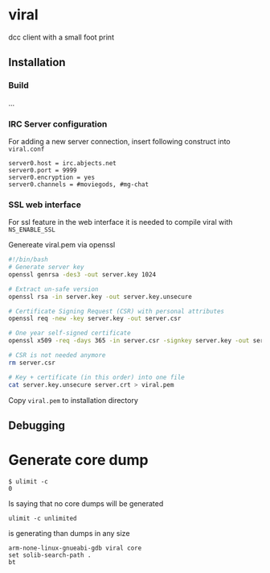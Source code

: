 # viral
dcc client with a small foot print

## Installation

### Build
...

### IRC Server configuration
For adding a new server connection, insert following construct into `viral.conf`

```text
server0.host = irc.abjects.net
server0.port = 9999
server0.encryption = yes
server0.channels = #moviegods, #mg-chat
```

### SSL web interface
For ssl feature in the web interface it is needed to compile viral with `NS_ENABLE_SSL`

Genereate viral.pem via openssl

```bash
#!/bin/bash
# Generate server key
openssl genrsa -des3 -out server.key 1024

# Extract un-safe version
openssl rsa -in server.key -out server.key.unsecure  

# Certificate Signing Request (CSR) with personal attributes
openssl req -new -key server.key -out server.csr  

# One year self-signed certificate
openssl x509 -req -days 365 -in server.csr -signkey server.key -out server.crt

# CSR is not needed anymore
rm server.csr

# Key + certificate (in this order) into one file
cat server.key.unsecure server.crt > viral.pem
```

Copy `viral.pem` to installation directory

## Debugging

# Generate core dump
```
$ ulimit -c
0
```
Is saying that no core dumps will be generated

```
ulimit -c unlimited
```
is generating than dumps in any size


```
arm-none-linux-gnueabi-gdb viral core
set solib-search-path .
bt
```